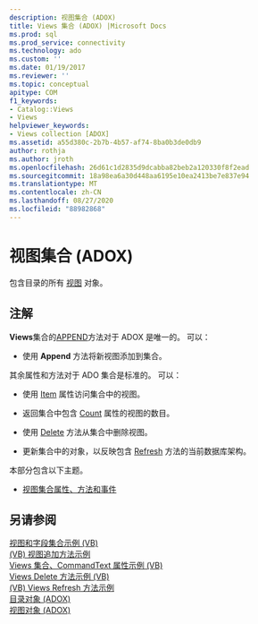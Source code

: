 ```yaml
---
description: 视图集合 (ADOX)
title: Views 集合 (ADOX) |Microsoft Docs
ms.prod: sql
ms.prod_service: connectivity
ms.technology: ado
ms.custom: ''
ms.date: 01/19/2017
ms.reviewer: ''
ms.topic: conceptual
apitype: COM
f1_keywords:
- Catalog::Views
- Views
helpviewer_keywords:
- Views collection [ADOX]
ms.assetid: a55d380c-2b7b-4b57-af74-8ba0b3de0db9
author: rothja
ms.author: jroth
ms.openlocfilehash: 26d61c1d2835d9dcabba82beb2a120330f8f2ead
ms.sourcegitcommit: 18a98ea6a30d448aa6195e10ea2413be7e837e94
ms.translationtype: MT
ms.contentlocale: zh-CN
ms.lasthandoff: 08/27/2020
ms.locfileid: "88982868"
---
```

# <a name="views-collection-adox"></a>视图集合 (ADOX)
包含目录的所有 [视图](./view-object-adox.md) 对象。  
  
## <a name="remarks"></a>注解  
 **Views**集合的[APPEND](./append-method-adox-views.md)方法对于 ADOX 是唯一的。 可以：  
  
-   使用 **Append** 方法将新视图添加到集合。  
  
 其余属性和方法对于 ADO 集合是标准的。 可以：  
  
-   使用 [Item](../ado-api/item-property-ado.md) 属性访问集合中的视图。  
  
-   返回集合中包含 [Count](../ado-api/count-property-ado.md) 属性的视图的数目。  
  
-   使用 [Delete](./delete-method-adox-collections.md) 方法从集合中删除视图。  
  
-   更新集合中的对象，以反映包含 [Refresh](../ado-api/refresh-method-ado.md) 方法的当前数据库架构。  
  
 本部分包含以下主题。  
  
-   [视图集合属性、方法和事件](./views-collection-properties-methods-and-events.md)  
  
## <a name="see-also"></a>另请参阅  
 [视图和字段集合示例 (VB) ](./views-and-fields-collections-example-vb.md)   
 [ (VB) 视图追加方法示例 ](./views-append-method-example-vb.md)   
 [Views 集合、CommandText 属性示例 (VB) ](./views-collection-commandtext-property-example-vb.md)   
 [Views Delete 方法示例 (VB) ](./views-delete-method-example-vb.md)   
 [ (VB) Views Refresh 方法示例 ](./views-refresh-method-example-vb.md)   
 [目录对象 (ADOX) ](./catalog-object-adox.md)   
 [视图对象 (ADOX)](./view-object-adox.md)